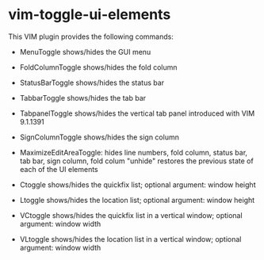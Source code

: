 # vim-toggle-ui-elements

This VIM plugin provides the following commands:

 - MenuToggle
   shows/hides the GUI menu 

 - FoldColumnToggle
   shows/hides the fold column

 - StatusBarToggle
   shows/hides the status bar

 - TabbarToggle
   shows/hides the tab bar

 - TabpanelToggle
   shows/hides the vertical tab panel introduced with VIM 9.1.1391

 - SignColumnToggle
   shows/hides the sign column

 - MaximizeEditAreaToggle:
   hides line numbers, fold column, status bar, tab bar, sign column, fold colum
   "unhide" restores the previous state of each of the UI elements

 - Ctoggle
   shows/hides the quickfix list; optional argument: window height

 - Ltoggle
   shows/hides the location list; optional argument: window height

 - VCtoggle
   shows/hides the quickfix list in a vertical window; optional argument: window width

 - VLtoggle
   shows/hides the location list in a vertical window; optional argument: window width
